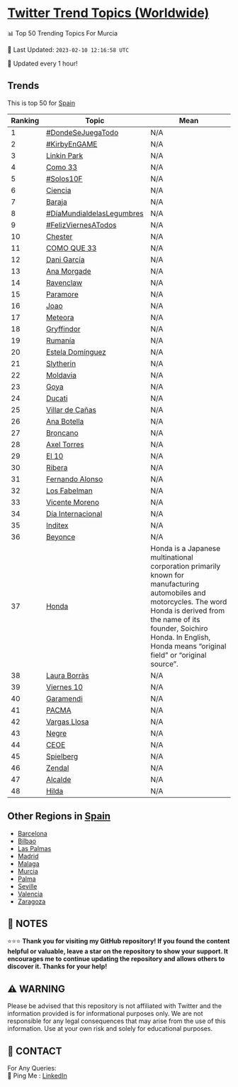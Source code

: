 [Twitter Trend Topics (Worldwide)](https://github.com/ErcinDedeoglu/Twitter-Trend-Topics)
==========


📊 Top 50 Trending Topics For Murcia

📆 Last Updated: `2023-02-10 12:16:58 UTC`

🔧 Updated every 1 hour!


## Trends

This is top 50 for [Spain](</Spain>)

| Ranking | Topic | Mean |
| ------- | ------------ | ------------ |
| 1 | [#DondeSeJuegaTodo](http://twitter.com/search?q=%23DondeSeJuegaTodo) | N/A |
| 2 | [#KirbyEnGAME](http://twitter.com/search?q=%23KirbyEnGAME) | N/A |
| 3 | [Linkin Park](http://twitter.com/search?q=Linkin+Park) | N/A |
| 4 | [Como 33](http://twitter.com/search?q=Como+33) | N/A |
| 5 | [#Solos10F](http://twitter.com/search?q=%23Solos10F) | N/A |
| 6 | [Ciencia](http://twitter.com/search?q=Ciencia) | N/A |
| 7 | [Baraja](http://twitter.com/search?q=Baraja) | N/A |
| 8 | [#DíaMundialdelasLegumbres](http://twitter.com/search?q=%23D%c3%adaMundialdelasLegumbres) | N/A |
| 9 | [#FelizViernesATodos](http://twitter.com/search?q=%23FelizViernesATodos) | N/A |
| 10 | [Chester](http://twitter.com/search?q=Chester) | N/A |
| 11 | [COMO QUE 33](http://twitter.com/search?q=COMO+QUE+33) | N/A |
| 12 | [Dani García](http://twitter.com/search?q=Dani+Garc%c3%ada) | N/A |
| 13 | [Ana Morgade](http://twitter.com/search?q=Ana+Morgade) | N/A |
| 14 | [Ravenclaw](http://twitter.com/search?q=Ravenclaw) | N/A |
| 15 | [Paramore](http://twitter.com/search?q=Paramore) | N/A |
| 16 | [Joao](http://twitter.com/search?q=Joao) | N/A |
| 17 | [Meteora](http://twitter.com/search?q=Meteora) | N/A |
| 18 | [Gryffindor](http://twitter.com/search?q=Gryffindor) | N/A |
| 19 | [Rumanía](http://twitter.com/search?q=Ruman%c3%ada) | N/A |
| 20 | [Estela Domínguez](http://twitter.com/search?q=Estela+Dom%c3%adnguez) | N/A |
| 21 | [Slytherin](http://twitter.com/search?q=Slytherin) | N/A |
| 22 | [Moldavia](http://twitter.com/search?q=Moldavia) | N/A |
| 23 | [Goya](http://twitter.com/search?q=Goya) | N/A |
| 24 | [Ducati](http://twitter.com/search?q=Ducati) | N/A |
| 25 | [Villar de Cañas](http://twitter.com/search?q=Villar+de+Ca%c3%b1as) | N/A |
| 26 | [Ana Botella](http://twitter.com/search?q=Ana+Botella) | N/A |
| 27 | [Broncano](http://twitter.com/search?q=Broncano) | N/A |
| 28 | [Axel Torres](http://twitter.com/search?q=Axel+Torres) | N/A |
| 29 | [El 10](http://twitter.com/search?q=El+10) | N/A |
| 30 | [Ribera](http://twitter.com/search?q=Ribera) | N/A |
| 31 | [Fernando Alonso](http://twitter.com/search?q=Fernando+Alonso) | N/A |
| 32 | [Los Fabelman](http://twitter.com/search?q=Los+Fabelman) | N/A |
| 33 | [Vicente Moreno](http://twitter.com/search?q=Vicente+Moreno) | N/A |
| 34 | [Día Internacional](http://twitter.com/search?q=D%c3%ada+Internacional) | N/A |
| 35 | [Inditex](http://twitter.com/search?q=Inditex) | N/A |
| 36 | [Beyonce](http://twitter.com/search?q=Beyonce) | N/A |
| 37 | [Honda](http://twitter.com/search?q=Honda) | Honda is a Japanese multinational corporation primarily known for manufacturing automobiles and motorcycles. The word Honda is derived from the name of its founder, Soichiro Honda. In English, Honda means “original field” or “original source”. |
| 38 | [Laura Borràs](http://twitter.com/search?q=Laura+Borr%c3%a0s) | N/A |
| 39 | [Viernes 10](http://twitter.com/search?q=Viernes+10) | N/A |
| 40 | [Garamendi](http://twitter.com/search?q=Garamendi) | N/A |
| 41 | [PACMA](http://twitter.com/search?q=PACMA) | N/A |
| 42 | [Vargas Llosa](http://twitter.com/search?q=Vargas+Llosa) | N/A |
| 43 | [Negre](http://twitter.com/search?q=Negre) | N/A |
| 44 | [CEOE](http://twitter.com/search?q=CEOE) | N/A |
| 45 | [Spielberg](http://twitter.com/search?q=Spielberg) | N/A |
| 46 | [Zendal](http://twitter.com/search?q=Zendal) | N/A |
| 47 | [Alcalde](http://twitter.com/search?q=Alcalde) | N/A |
| 48 | [Hilda](http://twitter.com/search?q=Hilda) | N/A |



## Other Regions in [Spain](</Spain>)

* [Barcelona](</Spain/Barcelona.md>)
* [Bilbao](</Spain/Bilbao.md>)
* [Las Palmas](</Spain/Las Palmas.md>)
* [Madrid](</Spain/Madrid.md>)
* [Malaga](</Spain/Malaga.md>)
* [Murcia](</Spain/Murcia.md>)
* [Palma](</Spain/Palma.md>)
* [Seville](</Spain/Seville.md>)
* [Valencia](</Spain/Valencia.md>)
* [Zaragoza](</Spain/Zaragoza.md>)



## 📝 NOTES

⭐⭐⭐ **Thank you for visiting my GitHub repository! If you found the content helpful or valuable, leave a star on the repository to show your support. It encourages me to continue updating the repository and allows others to discover it. Thanks for your help!**


## ⚠️ WARNING

Please be advised that this repository is not affiliated with Twitter and the information provided is for informational purposes only. We are not responsible for any legal consequences that may arise from the use of this information. Use at your own risk and solely for educational purposes.


## 📨 CONTACT

 For Any Queries:  
            🏓 Ping Me : [LinkedIn](https://www.linkedin.com/in/ercindedeoglu/)
